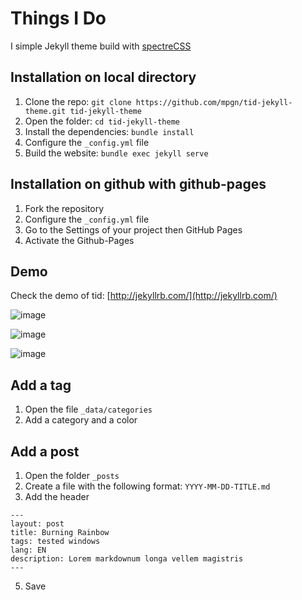 # Things I Do

I simple Jekyll theme build with [spectreCSS](https://picturepan2.github.io/spectre/index.html)

## Installation on local directory
1. Clone the repo: `git clone https://github.com/mpgn/tid-jekyll-theme.git tid-jekyll-theme`
2. Open the folder: `cd tid-jekyll-theme`
3. Install the dependencies: `bundle install`
4. Configure the `_config.yml` file
5. Build the website: `bundle exec jekyll serve`

## Installation on github with github-pages

1. Fork the repository
2. Configure the `_config.yml` file
3. Go to the Settings of your project then GitHub Pages
4. Activate the Github-Pages

## Demo

Check the demo of tid: [http://jekyllrb.com/](http://jekyllrb.com/) 

![image](https://user-images.githubusercontent.com/5891788/51087794-e4384f80-1757-11e9-807a-f3d3fdccf692.png)

![image](https://user-images.githubusercontent.com/5891788/51087803-04680e80-1758-11e9-8c6c-10c081d7c714.png)

![image](https://user-images.githubusercontent.com/5891788/51087817-34afad00-1758-11e9-8b90-1cff82ddfc4f.png)

## Add a tag

1. Open the file `_data/categories`
2. Add a category and a color

## Add a post

1. Open the folder `_posts`
2. Create a file with the following format: `YYYY-MM-DD-TITLE.md`
3. Add the header
```
---
layout: post
title: Burning Rainbow
tags: tested windows
lang: EN
description: Lorem markdownum longa vellem magistris
---
```
5. Save
